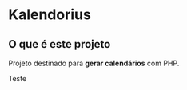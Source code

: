 # Kalendorius

## O que é este projeto

Projeto destinado para **gerar calendários** com PHP.

Teste